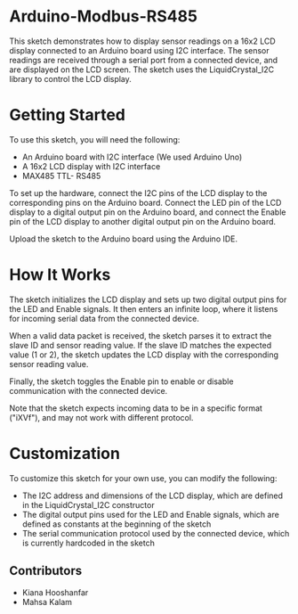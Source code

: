 # Arduino-Modbus-RS485
This sketch demonstrates how to display sensor readings on a 16x2 LCD display connected to an Arduino board using I2C interface. The sensor readings are received through a serial port from a connected device, and are displayed on the LCD screen. The sketch uses the LiquidCrystal_I2C library to control the LCD display.

# Getting Started
To use this sketch, you will need the following:

- An Arduino board with I2C interface (We used Arduino Uno)
- A 16x2 LCD display with I2C interface 
- MAX485 TTL- RS485

To set up the hardware, connect the I2C pins of the LCD display to the corresponding pins on the Arduino board. Connect the LED pin of the LCD display to a digital output pin on the Arduino board, and connect the Enable pin of the LCD display to another digital output pin on the Arduino board.

Upload the sketch to the Arduino board using the Arduino IDE. 

# How It Works
The sketch initializes the LCD display and sets up two digital output pins for the LED and Enable signals. It then enters an infinite loop, where it listens for incoming serial data from the connected device.

When a valid data packet is received, the sketch parses it to extract the slave ID and sensor reading value. If the slave ID matches the expected value (1 or 2), the sketch updates the LCD display with the corresponding sensor reading value.

Finally, the sketch toggles the Enable pin to enable or disable communication with the connected device.

Note that the sketch expects incoming data to be in a specific format ("iXVf"), and may not work with different protocol.

# Customization
To customize this sketch for your own use, you can modify the following:
- The I2C address and dimensions of the LCD display, which are defined in the LiquidCrystal_I2C constructor
- The digital output pins used for the LED and Enable signals, which are defined as constants at the beginning of the sketch
- The serial communication protocol used by the connected device, which is currently hardcoded in the sketch


## Contributors
- Kiana Hooshanfar
- Mahsa Kalam
